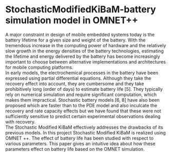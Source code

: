 # StochasticModifiedKiBaM-battery simulation model in OMNET++
   A major constraint in design of mobile embedded systems today is the battery lifetime for a given size and weight of the battery. With the tremendous increase in the computing power of hardware and the relatively slow growth in the energy densities of the battery technologies, estimating the lifetime and energy delivered by the battery has become increasingly important to choose between alternative implementations and architectures for mobile computing platforms.</br>
   In early models, the electrochemical processes in the battery have been expressed using partial differential equations. Although they take the recovery effect into account, they are cumbersome and they take prohibitively long (order of days) to estimate battery life [5]. They typically rely on numerical simulation and require significant computation, which makes them impractical. Stochastic battery models [6, 8] have also been proposed which are faster than to the PDE model and also inculcate the recovery and rate capacity effects but we have found that these were not sufficiently sensitive to predict certain experimental observations dealing with recovery.</br>
   The Stochastic Modified KiBaM effectively addresses the drawbacks of its previous models. In this project Stochastic Modified KiBaM is realized using OMNET ++. The effect of battery life has been studied with respect to various parameters. This paper gives an intuitive idea about how these parameters effect on battery life based on the OMNET simulation.
